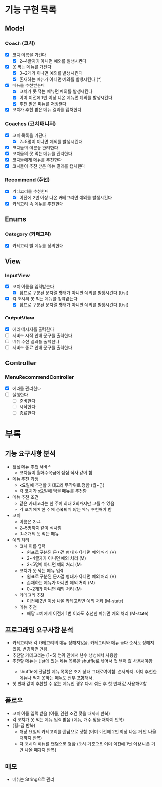# 기능 구현 목록

## Model

### Coach (코치)

- [x] 코치 이름을 가진다
    - [x] 2~4글자가 아니면 예외를 발생시킨다
- [x] 못 먹는 메뉴를 가진다
    - [x] 0~2개가 아니면 예외를 발생시킨다
    - [x] 존재하는 메뉴가 아니면 예외를 발생시킨다 (*)
- [x] 메뉴를 추천받는다
    - [x] 코치가 못 먹는 메뉴면 예외를 발생시킨다
    - [x] 이미 이전에 1번 이상 나온 메뉴면 예외를 발생시킨다
    - [x] 추천 받은 메뉴를 저장한다
- [x] 코치가 추천 받은 메뉴 결과를 캡처한다

### Coaches (코치 매니저)

- [x] 코치 목록을 가진다
    - [x] 2~5명이 아니면 예외를 발생시킨다
- [x] 코치들의 이름을 관리한다
- [x] 코치들의 못 먹는 메뉴를 관리한다
- [x] 코치들에게 메뉴를 추천한다
- [x] 코치들이 추천 받은 메뉴 결과를 캡처한다

### Recommend (추천)

- [x] 카테고리를 추천한다
    - [x] 이전에 2번 이상 나온 카테고리면 예외를 발생시킨다
- [x] 카테고리 속 메뉴를 추천한다

## Enums

### Category (카테고리)

- [x] 카테고리 별 메뉴를 정의한다

## View

### InputView

- [x] 코치 이름을 입력받는다
    - [x] 쉼표로 구분된 문자열 형태가 아니면 예외를 발생시킨다 (List<String>)
- [x] 각 코치의 못 먹는 메뉴를 입력받는다
    - [x] 쉼표로 구분된 문자열 형태가 아니면 예외를 발생시킨다 (List<String>)

### OutputView

- [x] 에러 메시지를 출력한다
- [ ] 서비스 시작 안내 문구를 출력한다
- [ ] 메뉴 추천 결과를 출력한다
- [ ] 서비스 종료 안내 문구를 출력한다

## Controller

### MenuRecommendController

- [x] 에러를 관리한다
- [ ] 실행한다
    - [ ] 준비한다
    - [ ] 시작한다
    - [ ] 종료한다

# 부록

## 기능 요구사항 분석

- 점심 메뉴 추천 서비스
    - 코치들이 월화수목금에 점심 식사 같이 함
- 메뉴 추천 과정
    - x요일에 추천할 카테고리 무작위로 정함 (월~금)
    - 각 코치가 x요일에 먹을 메뉴를 추천함
- 메뉴 추천 조건
    - 같은 카테고리는 한 주에 최대 2회까지만 고를 수 있음
    - 각 코치에게 한 주에 중복되지 않는 메뉴 추천해야 함
- 코치
    - 이름은 2~4
    - 2~5명까지 같이 식사함
    - 0~2개의 못 먹는 메뉴
- 예외 처리
    - 코치 이름 입력
        - 쉼표로 구분된 문자열 형태가 아니면 예외 처리 (V)
        - 2~4글자가 아니면 예외 처리 (M)
        - 2~5명이 아니면 예외 처리 (M)
    - 코치가 못 먹는 메뉴 입력
        - 쉼표로 구분된 문자열 형태가 아니면 예외 처리 (V)
        - 존재하는 메뉴가 아니면 예외 처리 (M)
        - 0~2개가 아니면 예외 처리 (M)
    - 카테고리 추천
        - 이전에 2번 이상 나온 카테고리면 예외 처리 (M-state)
    - 메뉴 추천
        - 해당 코치에게 이전에 1번 이라도 추천한 메뉴면 예외 처리 (M-state)

## 프로그래밍 요구사항 분석

- 카테고리와 각 카테고리의 메뉴 정해져있음. 카테고리와 메뉴 둘다 순서도 정해져 있음. 변경하면 안됨.
- 추천할 카테고리는 (1~5) 범위 안에서 난수 생성해서 사용함
- 추천할 메뉴는 List<String>에 있는 메뉴 목록을 shuffle로 섞어서 첫 번째 값 사용해야함
    - shuffle에 전달할 메뉴 목록은 초기 상태 그대로여야함. 순서까지. 이미 추천한 메뉴나 먹지 못하는 메뉴도 전부 포함해서.
- 첫 번째 값이 추천할 수 없는 메뉴인 경우 다시 섞은 후 첫 번째 값 사용해야함

## 플로우

- 코치 이름 입력 받음 (이름, 인원 조건 맞을 때까지 반복)
- 각 코치가 못 먹는 메뉴 입력 받음 (메뉴, 개수 맞을 때까지 반복)
- (월~금 반복)
    - 해당 요일의 카테고리를 랜덤으로 정함 (이미 이전에 2번 이상 나온 거 안 나올 때까지 반복)
    - 각 코치의 메뉴를 랜덤으로 정함 (코치 기준으로 이미 이전에 1번 이상 나온 거 안 나올 때까지 반복)

## 메모

- 메뉴는 String으로 관리
